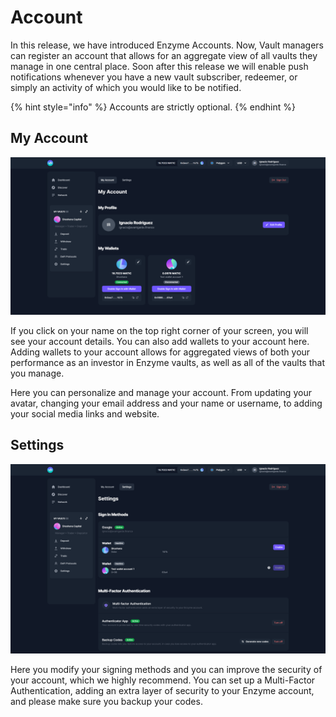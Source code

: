 # Account

In this release, we have introduced Enzyme Accounts. Now, Vault managers can register an account that allows for an aggregate view of all vaults they manage in one central place. Soon after this release we will enable push notifications whenever you have a new vault subscriber, redeemer, or simply an activity of which you would like to be notified.

{% hint style="info" %}
Accounts are strictly optional.
{% endhint %}

## My Account

![](../.gitbook/assets/acc.png)

If you click on your name on the top right corner of your screen, you will see your account details. You can also add wallets to your account here. Adding wallets to your account allows for aggregated views of both your performance as an investor in Enzyme vaults, as well as all of the vaults that you manage.

Here you can personalize and manage your account. From updating your avatar, changing your email address and your name or username, to adding your social media links and website.

## **Settings**

![](../.gitbook/assets/set.png)

Here you modify your signing methods and you can improve the security of your account, which we highly recommend. You can set up a Multi-Factor Authentication, adding an extra layer of security to your Enzyme account, and please make sure you backup your codes.
